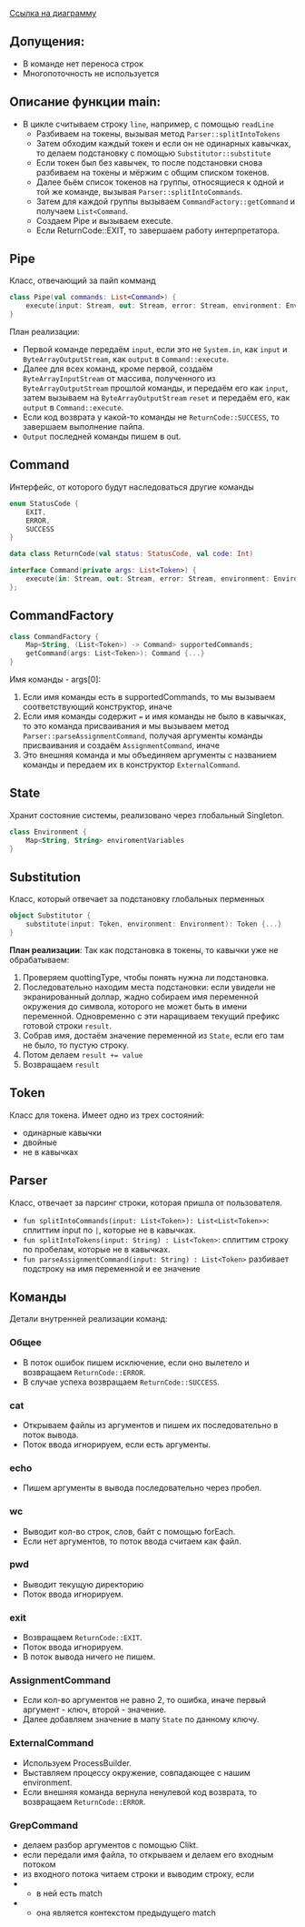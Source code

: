 [Ссылка на диаграмму](https://drive.google.com/file/d/1ugLOWAhoQyYoIes2i5ooCkWwWV5iZhIs/view?usp=sharing)

## Допущения:

* В команде нет переноса строк
* Многопоточность не используется

## Описание функции main: 
*   В цикле считываем строку `line`, например, с помощью `readLine`
    * Разбиваем на токены, вызывая метод `Parser::splitIntoTokens`
    * Затем обходим каждый токен и если он не одинарных кавычках, то делаем подстановку с помощью `Substitutor::substitute`
    * Если токен был без кавычек, то после подстановки снова разбиваем на токены и мёржим с общим списком токенов.
    * Далее бьём список токенов на группы, относящиеся к одной и той же команде, вызывая `Parser::splitIntoCommands`.
    * Затем для каждой группы вызываем `CommandFactory::getCommand` и получаем `List<Command`.
    * Создаем Pipe и вызываем execute.
    * Если ReturnCode::EXIT, то завершаем работу интерпретатора.
## Pipe
Класс, отвечающий за пайп комманд
```kotlin
class Pipe(val commands: List<Command>) {
    execute(input: Stream, out: Stream, error: Stream, environment: Environment): ReturnCode {}
}
```
План реализации:
* Первой команде передаём `input`, если это не `System.in`, как `input` и `ByteArrayOutputStream`, как `output` в `Command::execute`.
* Далее для всех команд, кроме первой, создаём `ByteArrayInputStream` от массива, полученного из `ByteArrayOutputStream` прошлой команды, и передаём его как `input`, затем вызываем на `ByteArrayOutputStream` `reset` и передаём его, как `output` в `Command::execute`.
* Если код возврата у какой-то команды не `ReturnCode::SUCCESS`, то завершаем выполнение пайпа.
* `Output` последней команды пишем в out.
## Command 
Интерфейс, от которого будут наследоваться другие команды 
```kotlin    
enum StatusCode {
    EXIT,
    ERROR,
    SUCCESS
}

data class ReturnCode(val status: StatusCode, val code: Int)

interface Command(private args: List<Token>) {
    execute(in: Stream, out: Stream, error: Stream, environment: Environment): ReturnCode
};
```

## CommandFactory 
```kotlin
class CommandFactory {
    Map<String, (List<Token>) -> Command> supportedCommands;
    getCommand(args: List<Token>): Command {...}
}
```
Имя команды - args[0]:
1. Если имя команды есть в supportedCommands, то мы вызываем соответствующий конструктор, иначе
2. Если имя команды содержит `=` и имя команды не было в кавычках, то это команда присваивания и мы вызываем метод `Parser::parseAssignmentCommand`, получая аргументы команды присваивания и создаём `AssignmentCommand`, иначе
3. Это внешняя команда и мы объединяем аргументы с названием команды и передаем их в конструктор `ExternalCommand`.

## State 
Хранит состояние системы, реализовано через глобальный Singleton.

```kotlin
class Environment {
    Map<String, String> enviromentVariables
}
```


## Substitution
Класс, который отвечает за подстановку глобальных перменных
```kotlin
object Substitutor {
    substitute(input: Token, environment: Environment): Token {...}
}
```

**План реализации**: 
Так как подстановка в токены, то кавычки уже не обрабатываем:
1. Проверяем quottingType, чтобы понять нужна ли подстановка.
2. Последовательно находим места подстановки: если увидели не экранированный доллар, жадно собираем имя переменной окружения до символа, которого не может быть в имени переменной. Одновременно с эти наращиваем текущий префикс готовой строки `result`.
3. Собрав имя, достаём значение переменной из `State`, если его там не было, то пустую строку.
4. Потом делаем `result += value`
5. Возвращаем `result`

## Token
Класс для токена. Имеет одно из трех состояний: 
* одинарные кавычки
* двойные 
* не в кавычках

## Parser
Класс, отвечает за парсинг строки, которая пришла от пользователя.
* `fun splitIntoCommands(input: List<Token>): List<List<Token>>`: сплиттим input по `|`, которые не в кавычках.
* `fun splitIntoTokens(input: String) : List<Token>`: сплиттим строку по пробелам, которые не в кавычках.
* `fun parseAssignmentCommand(input: String) : List<Token>` разбивает подстроку на имя переменной и ее значение

## Команды
Детали внутренней реализации команд:
### Общее

* В поток ошибок пишем исключение, если оно вылетело и возвращаем `ReturnCode::ERROR`.
* В случае успеха возвращаем `ReturnCode::SUCCESS`.
### cat
* Открываем файлы из аргументов и пишем их последовательно в поток вывода.
* Поток ввода игнорируем, если есть аргументы.

### echo
* Пишем аргументы в вывода последовательно через пробел.

### wc
* Выводит кол-во строк, слов, байт с помощью forEach.
* Если нет аргументов, то поток ввода считаем как файл.

### pwd
* Выводит текущую директорию
* Поток ввода игнорируем. 

### exit
* Возвращаем `ReturnCode::EXIT`.
* Поток ввода игнорируем. 
* В поток вывода ничего не пишем.

### AssignmentCommand
* Если кол-во аргументов не равно 2, то ошибка, иначе первый аргумент - ключ, второй - значение.
* Далее добавляем значение в мапу `State` по данному ключу.

### ExternalCommand
* Используем ProcessBuilder.
* Выставляем процессу окружение, совпадающее с нашим environment.
* Если внешняя команда вернула ненулевой код возврата, то возвращаем `ReturnCode::ERROR`.

### GrepCommand
* делаем разбор аргументов с помощью Clikt.
* если передали имя файла, то открываем и делаем его входным потоком
* из входного потока читаем строки и выводим строку, если
* * в ней есть match 
* * она является контекстом предыдущего match